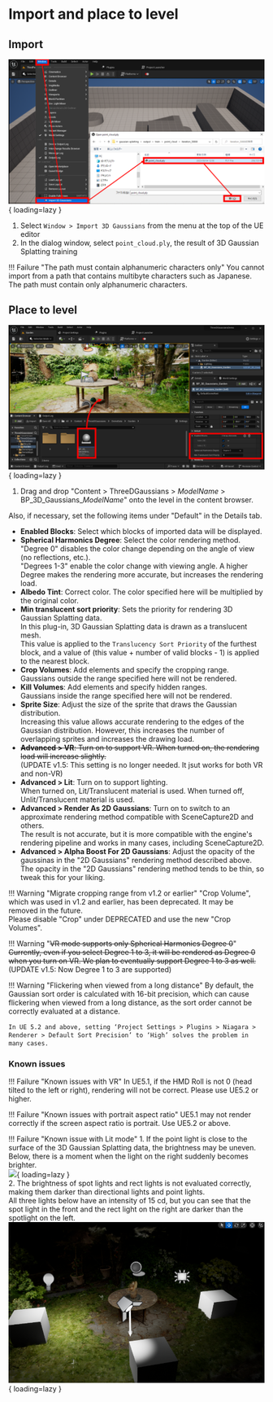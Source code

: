 # Import and place to level

## Import

![](images/how-to-import.png){ loading=lazy }  

1. Select `Window > Import 3D Gaussians` from the menu at the top of the UE editor
2. In the dialog window, select `point_cloud.ply`, the result of 3D Gaussian Splatting training

!!! Failure "The path must contain alphanumeric characters only"
	You cannot import from a path that contains multibyte characters such as Japanese.  
	The path must contain only alphanumeric characters.

## Place to level

![](images/how-to-place.png){ loading=lazy }  

1. Drag and drop "Content > ThreeDGaussians > *ModelName* > BP_3D_Gaussians_*ModelName*" onto the level in the content browser.

Also, if necessary, set the following items under "Default" in the Details tab.

- **Enabled Blocks**: Select which blocks of imported data will be displayed.
- **Spherical Harmonics Degree**: Select the color rendering method.  
	"Degree 0" disables the color change depending on the angle of view (no reflections, etc.).  
	"Degrees 1-3" enable the color change with viewing angle. A higher Degree makes the rendering more accurate, but increases the rendering load.  
- **Albedo Tint**: Correct color. The color specified here will be multiplied by the original color.
- **Min translucent sort priority**: Sets the priority for rendering 3D Gaussian Splatting data.  
	In this plug-in, 3D Gaussian Splatting data is drawn as a translucent mesh.  
	This value is applied to the `Translucency Sort Priority` of the furthest block, and a value of (this value + number of valid blocks - 1) is applied to the nearest block.
- **Crop Volumes**: Add elements and specify the cropping range.  
	Gaussians outside the range specified here will not be rendered.
- **Kill Volumes**: Add elements and specify hidden ranges.  
	Gaussians inside the range specified here will not be rendered.
- **Sprite Size**: Adjust the size of the sprite that draws the Gaussian distribution.  
	Increasing this value allows accurate rendering to the edges of the Gaussian distribution. However, this increases the number of overlapping sprites and increases the drawing load.  
- ~~**Advanced > VR**: Turn on to support VR. When turned on, the rendering load will increase slightly.~~  
	(UPDATE v1.5: This setting is no longer needed. It jsut works for both VR and non-VR)
- **Advanced > Lit**: Turn on to support lighting.  
	When turned on, Lit/Translucent material is used. When turned off, Unlit/Translucent material is used.
- **Advanced > Render As 2D Gaussians**: Turn on to switch to an approximate rendering method compatible with SceneCapture2D and others.  
	The result is not accurate, but it is more compatible with the engine's rendering pipeline and works in many cases, including SceneCapture2D.
- **Advanced > Alpha Boost For 2D Gaussians**: Adjust the opacity of the gaussinas in the "2D Gaussians" rendering method described above.
	The opacity in the "2D Gaussians" rendering method tends to be thin, so tweak this for your liking.

!!! Warning "Migrate cropping range from v1.2 or earlier"
	"Crop Volume", which was used in v1.2 and earlier, has been deprecated. It may be removed in the future.  
	Please disable "Crop" under DEPRECATED and use the new "Crop Volumes".

!!! Warning "~~VR mode supports only Spherical Harmonics Degree 0~~"
	~~Currently, even if you select Degree 1 to 3, it will be rendered as Degree 0 when you turn on VR. We plan to eventually support Degree 1 to 3 as well.~~  
	(UPDATE v1.5: Now Degree 1 to 3 are supported)

!!! Warning "Flickering when viewed from a long distance"
	By default, the Gaussian sort order is calculated with 16-bit precision, which can cause flickering when viewed from a long distance, as the sort order cannot be correctly evaluated at a distance.

	In UE 5.2 and above, setting ‘Project Settings > Plugins > Niagara > Renderer > Default Sort Precision’ to ‘High’ solves the problem in many cases.

### Known issues

!!! Failure "Known issues with VR"
	In UE5.1, if the HMD Roll is not 0 (head tilted to the left or right), rendering will not be correct. Please use UE5.2 or higher.

!!! Failure "Known issues with portrait aspect ratio"
	UE5.1 may not render correctly if the screen aspect ratio is portrait. Use UE5.2 or above.

!!! Failure "Known issue with Lit mode"
	1. If the point light is close to the surface of the 3D Gaussian Splatting data, the brightness may be uneven.  
		Below, there is a moment when the light on the right suddenly becomes brighter.  
		![](images/how-to-lit-point-light.gif){ loading=lazy }  
	2. The brightness of spot lights and rect lights is not evaluated correctly, making them darker than directional lights and point lights.  
		All three lights below have an intensity of 15 cd, but you can see that the spot light in the front and the rect light on the right are darker than the spotlight on the left.  
		![](images/how-to-lit-rect-spot.png){ loading=lazy }  